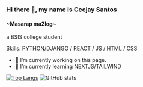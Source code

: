 ### Hi there 👋, my name is Ceejay Santos
#### ~Masarap ma2log~
a BSIS college student

Skills: PYTHON/DJANGO / REACT / JS / HTML / CSS

- 🔭 I’m currently working on this page. 
- 🌱 I’m currently learning NEXTJS/TAILWIND 


 

[![Top Langs](https://github-readme-stats.vercel.app/api/top-langs/?username=7078-cj)](https://github.com/anuraghazra/github-readme-stats) ![GitHub stats](https://github-readme-stats.vercel.app/api?username=7078-cj&show_icons=true)  








